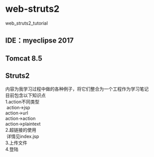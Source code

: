 # web-struts2
web_struts2_tutorial

IDE：myeclipse 2017
-------------------
Tomcat 8.5
----
Struts2
-------
内容为我学习过程中做的各种例子，将它们整合为一个工程作为学习笔记<br>
目前包含以下知识点<br>
1.action不同类型<br>
  action->jsp<br>
  action->url<br>
  action->action<br>
  action->plaintext<br>
2.超链接的使用<br>
  详情见index.jsp<br>
3.上传文件<br>
4.登陆<br>
  
